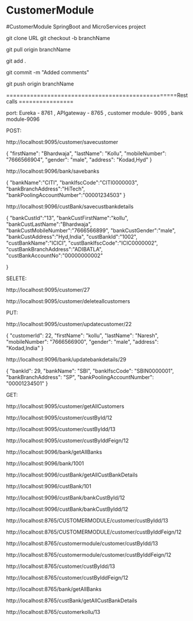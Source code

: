 # CustomerModule
#CustomerModule SpringBoot and MicroServices project

git clone URL
git checkout -b branchName

git pull origin branchName

git add .

git commit -m "Added comments"

git push origin branchName

==================================================Rest calls ================

port: Eureka - 8761 , APIgateway - 8765 , customer module- 9095 , bank module-9096

POST:

http://localhost:9095/customer/savecustomer

  {
        "firstName": "Bhardwaja",
        "lastName": "Kollu",
        "mobileNumber": "7666566904",
        "gender": "male",
        "address": "Kodad,Hyd"
    }

http://localhost:9096/bank/savebanks

{
    "bankName":"CITI",
    "bankIfscCode":"CITI0000003",
    "bankBranchAddress":"HiTech",
    "bankPoolingAccountNumber":"00001234503"
}

http://localhost:9096/custBank/savecustbankdetails

{
    "bankCustId":"13",
    "bankCustFirstName":"kollu",
    "bankCustLastName":"Bhardwaja",
    "bankCustMobileNumber":"7666566899",
    "bankCustGender":"male",
    "bankCustAddress":"Hyd,India",
    "custBankId":"1002",
    "custBankName":"ICICI",
    "custBankIfscCode":"ICIC0000002",
    "custBankBranchAddress":"ADIBATLA",
    "custBankAccountNo":"00000000002"

}

SELETE:

http://localhost:9095/customer/27

http://localhost:9095/customer/deleteallcustomers


PUT:

http://localhost:9095/customer/updatecustomer/22

{
        "customerId": 22,
        "firstName": "kollu",
        "lastName": "Naresh",
        "mobileNumber": "7666566900",
        "gender": "male",
        "address": "Kodad,India"
 }
 
 http://localhost:9096/bank/updatebankdetails/29
 
 {
        "bankId": 29,
        "bankName": "SBI",
        "bankIfscCode": "SBIN0000001",
        "bankBranchAddress": "SP",
        "bankPoolingAccountNumber": "00001234501"
  }

GET:

http://localhost:9095/customer/getAllCustomers

http://localhost:9095/customer/custById/12

http://localhost:9095/customer/custByIdd/13

http://localhost:9095/customer/custByIddFeign/12

http://localhost:9096/bank/getAllBanks

http://localhost:9096/bank/1001

http://localhost:9096/custBank/getAllCustBankDetails

http://localhost:9096/custBank/101

http://localhost:9096/custBank/bankCustById/12

http://localhost:9096/custBank/bankCustByIdd/12

http://localhost:8765/CUSTOMERMODULE/customer/custByIdd/13

http://localhost:8765/CUSTOMERMODULE/customer/custByIddFeign/12

http://localhost:8765/customermodule/customer/custByIdd/13

http://localhost:8765/customermodule/customer/custByIddFeign/12

http://localhost:8765/customer/custByIdd/13

http://localhost:8765/customer/custByIddFeign/12

http://localhost:8765/bank/getAllBanks

http://localhost:8765/custBank/getAllCustBankDetails

http://localhost:8765/customerkollu/13


    






